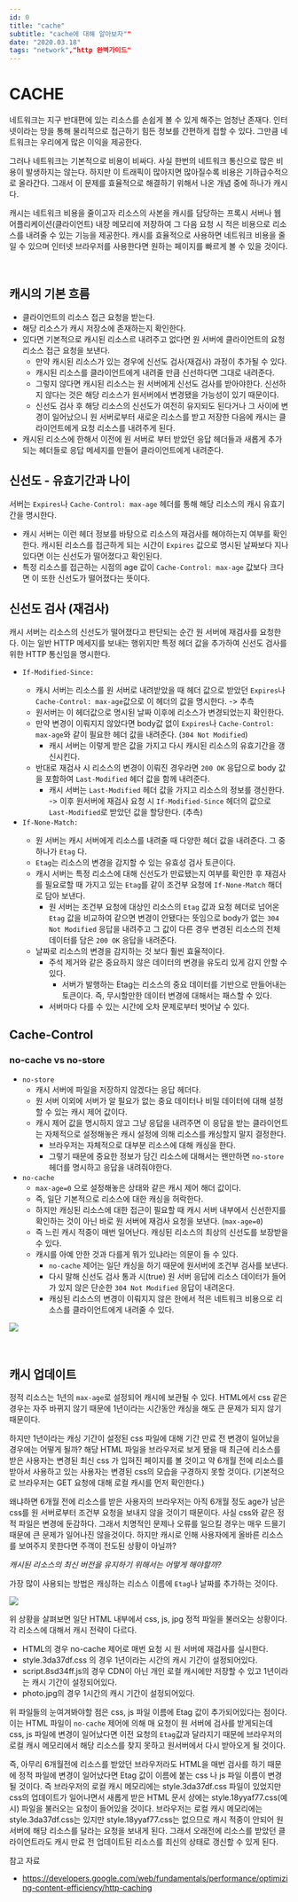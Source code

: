 ```yaml
---
id: 0
title: "cache"
subtitle: "cache에 대해 알아보자""
date: "2020.03.18"
tags: "network","http 완벽가이드"
---
```


# CACHE



네트워크는 지구 반대편에 있는 리소스를 손쉽게 볼 수 있게 해주는 엄청난 존재다. 인터넷이라는 망을 통해 물리적으로 접근하기 힘든 정보를 간편하게 접할 수 있다. 그만큼 네트워크는 우리에게 많은 이익을 제공한다.

그러나 네트워크는 기본적으로 비용이 비싸다. 사실 한번의 네트워크 통신으로 많은 비용이 발생하지는 않는다. 하지만 이 트래픽이 많아지면 많아질수록 비용은 기하급수적으로 올라간다. 그래서 이 문제를 효율적으로 해결하기 위해서 나온 개념 중에 하나가 캐시다.

캐시는 네트워크 비용을 줄이고자 리소스의 사본을 캐시를 담당하는 프록시 서버나 웹 어플리케이션(클라이언트) 내장 메모리에 저장하여 그 다음 요청 시 적은 비용으로 리소스를 내려줄 수 있는 기능을 제공한다. 캐시를 효율적으로 사용하면 네트워크 비용을 줄일 수 있으며 인터넷 브라우저를 사용한다면 원하는 페이지를 빠르게 볼 수 있을 것이다.    

​    

## 캐시의 기본 흐름

* 클라이언트의 리소스 접근 요청을 받는다.
* 해당 리소스가 캐시 저장소에 존재하는지 확인한다.
* 있다면 기본적으로 캐시된 리소스르 내려주고 없다면 원 서버에 클라이언트의 요청 리소스 접근 요청을 보낸다.
  * 만약 캐시된 리소스가 있는 경우에 신선도 검사(재검사) 과정이 추가될 수 있다.
  * 캐시된 리소스를 클라이언트에게 내려줄 만큼 신선하다면 그대로 내려준다.
  * 그렇지 않다면 캐시된 리소스는 원 서버에게 신선도 검사를 받아야한다. 신선하지 않다는 것은 해당 리소스가 원서버에서 변경됐을 가능성이 있기 때문이다.
  * 신선도 검사 후 해당 리소스의 신선도가 여전히 유지되도 된다거나 그 사이에 변경이 일어났으니 원 서버로부터 새로운 리소스를 받고 저장한 다음에 캐시는 클라이언트에게 요청 리소스를 내려주게 된다.
* 캐시된 리소스에 한해서 이전에 원 서버로 부터 받았던 응답 헤더들과 새롭게 추가되는 헤더들로 응답 메세지를 만들어 클라이언트에게 내려준다.



## 신선도 - 유효기간과 나이

서버는 `Expires`나 `Cache-Control: max-age` 헤더를 통해 해당 리소스의 캐시 유효기간을 명시한다.

* 캐시 서버는 이런 헤더 정보를 바탕으로 리소스의 재검사를 해야하는지 여부를 확인한다. 캐시된 리소스를 접근하게 되는 시간이 `Expires` 값으로 명시된 날짜보다 지나있다면 이는 신선도가 떨어졌다고 확인된다.
* 특정 리소스를 접근하는 시점의 age 값이 `Cache-Control: max-age` 값보다 크다면 이 또한 신선도가 떨어졌다는 뜻이다.



## 신선도 검사 (재검사)

캐시 서버는 리소스의 신선도가 떨어졌다고 판단되는 순간 원 서버에 재검사를 요청한다. 이는 일반 HTTP 메세지를 보내는 행위지만 특정 헤더 값을 추가하여 신선도 검사를 위한 HTTP 통신임을 명시한다.

* `If-Modified-Since:` <date>
  * 캐시 서버는 리소스를 원 서버로 내려받았을 때 헤더 값으로 받았던 `Expires`나 `Cache-Control: max-age`값으로 이 헤더의 값을 명시한다. -> 추측
  * 원서버는 이 헤더값으로 명시된 날짜 이후에 리소스가 변경되었는지 확인한다.
  * 만약 변경이 이뤄지지 않았다면 body값 없이 `Expires`나 `Cache-Control: max-age`와 같이 필요한 헤더 값을 내려준다. (`304 Not Modified`)
    * 캐시 서버는 이렇게 받은 값을 가지고 다시 캐시된 리소스의 유효기간을 갱신시킨다.
  * 반대로 재검사 시 리소스의 변경이 이뤄진 경우라면 `200 OK` 응답으로 body 값을 포함하여 `Last-Modified` 헤더 값을 함께 내려준다.
    * 캐시 서버는 `Last-Modified` 헤더 값을 가지고 리소스의 정보를 갱신한다. -> 이후 원서버에 재검사 요청 시 `If-Modified-Since` 헤더의 값으로 `Last-Modified`로 받았던 값을 할당한다. (추측)
* `If-None-Match:` <tags>
  * 원 서버는 캐시 서버에게 리소스를 내려줄 때 다양한 헤더 값을 내려준다. 그 중 하나가 `Etag` 다.
  * `Etag`는 리소스의 변경을 감지할 수 있는 유효성 검사 토큰이다.
  * 캐시 서버는 특정 리소스에 대해 신선도가 만료됐는지 여부를 확인한 후 재검사를 필요로할 때 가지고 있는 `Etag`를 같이 조건부 요청에 `If-None-Match` 해더로 담아 보낸다.
    * 원 서버는 조건부 요청에 대상인 리소스의 `Etag` 값과 요청 헤더로 넘어온 `Etag` 값을 비교하여 같으면 변경이 안됐다는 뜻임으로 body가 없는 `304 Not Modified` 응답을 내려주고 그 값이 다른 경우 변경된 리소스의 전체 데이터를 담은 `200 OK` 응답을 내려준다.
  * 날짜로 리소스의 변경을 감지하는 것 보다 훨씬 효율적이다.
    * 주석 제거와 같은 중요하지 않은 데이터의 변경을 유도리 있게 감지 안할 수 있다.
      * 서버가 발행하는 Etag는 리소스의 중요 데이터를 기반으로 만들어내는 토큰이다. 즉, 무시할만한 데이터 변경에 대해서는 패스할 수 있다.
    * 서버마다 다를 수 있는 시간에 오차 문제로부터 벗어날 수 있다.



## Cache-Control



### no-cache vs no-store

* `no-store`
  * 캐시 서버에 파일을 저장하지 않겠다는 응답 헤더다.
  * 원 서버 이외에 서버가 알 필요가 없는 중요 데이터나 비밀 데이터에 대해 설정할 수 있는 캐시 제어 값이다.
  * 캐시 제어 값을 명시하지 않고 그냥 응답을 내려주면 이 응답을 받는 클라이언트는 자체적으로 설정해놓은 캐시 설정에 의해 리소스를 캐싱할지 말지 결정한다.
    * 브라우저는 자체적으로 대부분 리소스에 대해 캐싱을 한다.
    * 그렇기 때문에 중요한 정보가 담긴 리소스에 대해서는 왠만하면 `no-store` 헤더를 명시하고 응답을 내려줘야한다.
* `no-cache`
  * `max-age=0` 으로 설정해놓은 상태와 같은 캐시 제어 해더 값이다.
  * 즉, 일단 기본적으로 리소스에 대한 캐싱을 허락한다.
  * 하지만 캐싱된 리소스에 대한 접근이 필요할 때 캐시 서버 내부에서 신선한지를 확인하는 것이 아닌 바로 원 서버에 재검사 요청을 보낸다. (`max-age=0`)
  * 즉 느린 캐시 적중이 매번 일어난다. 캐싱된 리소스의 최상의 신선도를 보장받을 수 있다.
  * 캐시를 아예 안한 것과 다를게 뭐가 있냐라는 의문이 들 수 있다.
    * `no-cache` 제어는 일단 캐싱을 하기 때문에 원서버에 조건부 검사를 보낸다.
    * 다시 말해 신선도 검사 통과 시(true) 원 서버 응답에 리소스 데이터가 들어가 있지 않은 단순한 `304 Not Modified` 응답이 내려온다.
    * 캐싱된 리소스의 변경이 이뤄지지 않은 한에서 적은 네트워크 비용으로 리소스를 클라이언트에게 내려줄 수 있다.

![](https://user-images.githubusercontent.com/30451129/76437444-e8fca000-63fc-11ea-8be5-f05e0446179c.png)


​    

## 캐시 업데이트

정적 리소스는 1년의 `max-age`로 설정되어 캐시에 보관될 수 있다. HTML에서 css 같은 경우는 자주 바뀌지 않기 때문에 1년이라는 시간동안 캐싱을 해도 큰 문제가 되지 않기 때문이다.

하지만 1년이라는 캐싱 기간이 설정된 css 파일에 대해 기간 만료 전 변경이 일어났을 경우에는 어떻게 될까? 해당 HTML 파일을 브라우저로 보게 됐을 때 최근에 리소스를 받은 사용자는 변경된 최신 css 가 입혀진 페이지를 볼 것이고 약 6개월 전에 리소스를 받아서 사용하고 있는 사용자는 변경된 css의 모습을 구경하지 못할 것이다. (기본적으로 브라우저는 GET 요청에 대해 로컬 캐시를 먼저 확인한다.)

왜냐하면 6개월 전에 리소스를 받은 사용자의 브라우저는 아직 6개월 정도 age가 남은 css를 원 서버로부터 조건부 요청을 보내지 않을 것이기 때문이다. 사실 css와 같은 정적 파일은 변경에 둔감하다. 그래서 치명적인 문제나 오류를 일으킬 경우는 매우 드믈기 때문에 큰 문제가 일어나진  않을것이다. 하지만 캐시로 인해 사용자에게 올바른 리소스를 보여주지 못한다면 주객이 전도된 상황이 아닐까?

*캐시된 리소스의 최신 버전을 유지하기 위해서는 어떻게 해야할까?*

가장 많이 사용되는 방법은 캐싱하는 리소스 이름에 `Etag`나 날짜를 추가하는 것이다.

![](https://user-images.githubusercontent.com/30451129/76437444-e8fca000-63fc-11ea-8be5-f05e0446179c.png)

위 상황을 살펴보면 일단 HTML 내부에서 css, js, jpg 정적 파일을 불러오는 상황이다. 각 리소스에 대해서 캐시 전략이 다르다. 

* HTML의 경우 no-cache 제어로 매번 요청 시 원 서버에 재검사를 실시한다.
* style.3da37df.css 의 경우 1년이라는 시간의 캐시 기간이 설정되어있다.
* script.8sd34ff.js의 경우 CDN이 아닌 개인 로컬 캐시에만 저장할 수 있고 1년이라는 캐시 기간이 설정되어있다.
* photo.jpg의 경우 1시간의 캐시 기간이 설정되어있다.

위 파일들의 눈여겨봐야할 점은 css, js 파일 이름에 Etag 값이 추가되어있다는 점이다. 이는 HTML 파일이 `no-cache` 제어에 의해 매 요청이 원 서버에 검사를 받게되는데 css, js 파일에 변경이 일어났다면 이전 요청의 `Etag`값과 달라지기 때문에 브라우저의 로컬 캐시 메모리에서 해당 리소스를 찾지 못하고 원서버에서 다시 받아오게 될 것이다.

즉, 아무리 6개월전에 리소스를 받았던 브라우저라도 HTML을 매번 검사를 하기 때문에 정적 파일에 변경이 일어났다면 Etag 값이 이름에 붙는 css 나 js 파일 이름이 변경될 것이다. 즉 브라우저의 로컬 캐시 메모리에는 style.3da37df.css 파일이 있었지만 css의 업데이트가 일어나면서 새롭게 받은 HTML 문서 상에는 style.18yyaf77.css(예시) 파일을 불러오는 요청이 들어있을 것이다. 브라우저는 로컬 캐시 메모리에는 style.3da37df.css는 있지만 style.18yyaf77.css는 없으므로 캐시 적중이 안되어 원서버에 해당 리소스를 달라는 요청을 보내게 된다. 그래서 오래전에 리소스를 받았던 클라이언트라도 캐시 만료 전 업데이트된 리소스를 최신의 상태로 갱신할 수 있게 된다.



참고 자료

* https://developers.google.com/web/fundamentals/performance/optimizing-content-efficiency/http-caching
